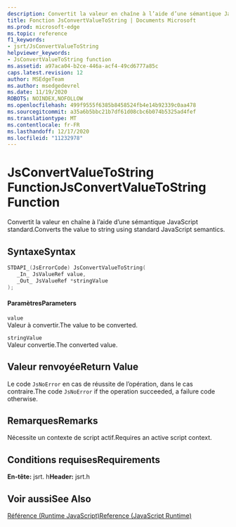 ```yaml
---
description: Convertit la valeur en chaîne à l’aide d’une sémantique JavaScript standard.
title: Fonction JsConvertValueToString | Documents Microsoft
ms.prod: microsoft-edge
ms.topic: reference
f1_keywords:
- jsrt/JsConvertValueToString
helpviewer_keywords:
- JsConvertValueToString function
ms.assetid: a97aca04-b2ce-446a-acf4-49cd6777a85c
caps.latest.revision: 12
author: MSEdgeTeam
ms.author: msedgedevrel
ms.date: 11/19/2020
ROBOTS: NOINDEX,NOFOLLOW
ms.openlocfilehash: 499f9555f6385b8458524fb4e14b92339c0aa478
ms.sourcegitcommit: a35a6b5bbc21b7df61d08cbc6b074b5325ad4fef
ms.translationtype: MT
ms.contentlocale: fr-FR
ms.lasthandoff: 12/17/2020
ms.locfileid: "11232978"
---
```

# <span data-ttu-id="4d4c2-103">JsConvertValueToString Function</span><span class="sxs-lookup"><span data-stu-id="4d4c2-103">JsConvertValueToString Function</span></span>

<span data-ttu-id="4d4c2-104">Convertit la valeur en chaîne à l’aide d’une sémantique JavaScript standard.</span><span class="sxs-lookup"><span data-stu-id="4d4c2-104">Converts the value to string using standard JavaScript semantics.</span></span>  
  
## <span data-ttu-id="4d4c2-105">Syntaxe</span><span class="sxs-lookup"><span data-stu-id="4d4c2-105">Syntax</span></span>  
  
```cpp  
STDAPI_(JsErrorCode) JsConvertValueToString(  
   _In_ JsValueRef value,  
   _Out_ JsValueRef *stringValue  
);  
```  
  
#### <span data-ttu-id="4d4c2-106">Paramètres</span><span class="sxs-lookup"><span data-stu-id="4d4c2-106">Parameters</span></span>  
 `value`  
 <span data-ttu-id="4d4c2-107">Valeur à convertir.</span><span class="sxs-lookup"><span data-stu-id="4d4c2-107">The value to be converted.</span></span>  
  
 `stringValue`  
 <span data-ttu-id="4d4c2-108">Valeur convertie.</span><span class="sxs-lookup"><span data-stu-id="4d4c2-108">The converted value.</span></span>  
  
## <span data-ttu-id="4d4c2-109">Valeur renvoyée</span><span class="sxs-lookup"><span data-stu-id="4d4c2-109">Return Value</span></span>  
 <span data-ttu-id="4d4c2-110">Le code `JsNoError` en cas de réussite de l’opération, dans le cas contraire.</span><span class="sxs-lookup"><span data-stu-id="4d4c2-110">The code `JsNoError` if the operation succeeded, a failure code otherwise.</span></span>  
  
## <span data-ttu-id="4d4c2-111">Remarques</span><span class="sxs-lookup"><span data-stu-id="4d4c2-111">Remarks</span></span>  
 <span data-ttu-id="4d4c2-112">Nécessite un contexte de script actif.</span><span class="sxs-lookup"><span data-stu-id="4d4c2-112">Requires an active script context.</span></span>  
  
## <span data-ttu-id="4d4c2-113">Conditions requises</span><span class="sxs-lookup"><span data-stu-id="4d4c2-113">Requirements</span></span>  
 <span data-ttu-id="4d4c2-114">**En-tête:** jsrt. h</span><span class="sxs-lookup"><span data-stu-id="4d4c2-114">**Header:** jsrt.h</span></span>  
  
## <span data-ttu-id="4d4c2-115">Voir aussi</span><span class="sxs-lookup"><span data-stu-id="4d4c2-115">See Also</span></span>  
 [<span data-ttu-id="4d4c2-116">Référence (Runtime JavaScript)</span><span class="sxs-lookup"><span data-stu-id="4d4c2-116">Reference (JavaScript Runtime)</span></span>](../chakra-hosting/reference-javascript-runtime.md)
